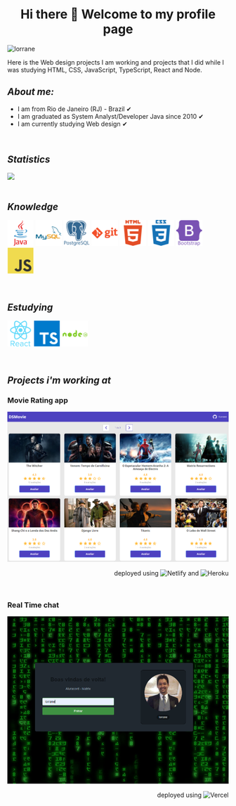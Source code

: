  <h1 align="center"> Hi there 👋 Welcome to my profile page </h1>
 <p align="left"> <img src="https://komarev.com/ghpvc/?username=lorrane&label=Profile%20views&color=0e75b6&style=flat" alt="lorrane" /> </p>
Here is the Web design projects I am working and projects that I did while I was studying HTML, CSS, JavaScript, TypeScript, React and Node.

<br>

## *About me:*
<ul>
  <li>I am from Rio de Janeiro (RJ) - Brazil ✔</li>
  <li>I am graduated as System Analyst/Developer Java since 2010 ✔</li>
 <li>I am currently studying Web design ✔</li>
</ul>

<br>

## *Statistics*
<img  width="500px" src="https://github-readme-stats.vercel.app/api?username=lorrane&show_icons=true&theme=dark"/>

<br>



<br>

## *Knowledge*
<p>
 <img src="https://raw.githubusercontent.com/devicons/devicon/master/icons/java/java-original-wordmark.svg" alt="java" width="60" height="60"/> 
 <img src="https://raw.githubusercontent.com/devicons/devicon/master/icons/mysql/mysql-original-wordmark.svg" alt="mysql" width="60" height="60"/>
 <img src="https://raw.githubusercontent.com/devicons/devicon/master/icons/postgresql/postgresql-plain-wordmark.svg" alt="postgresql" width="60" height="60"/>
 <img src="https://raw.githubusercontent.com/devicons/devicon/master/icons/git/git-plain-wordmark.svg" alt="git" width="60" height="60"/>
 <img src="https://raw.githubusercontent.com/devicons/devicon/master/icons/html5/html5-plain-wordmark.svg" alt="html5" width="60" height="60"/> 
 <img src="https://raw.githubusercontent.com/devicons/devicon/master/icons/css3/css3-plain-wordmark.svg" alt="css3" width="60" height="60"/> 
 <img src="https://raw.githubusercontent.com/devicons/devicon/master/icons/bootstrap/bootstrap-plain-wordmark.svg" alt="bootstrap" width="60" height="60"/>
 <img src="https://raw.githubusercontent.com/devicons/devicon/master/icons/javascript/javascript-original.svg" alt="javascript" width="60" height="60"/>
</p>
<br>

## *Estudying*
<p>
 <img align="left" src="https://raw.githubusercontent.com/devicons/devicon/master/icons/react/react-original-wordmark.svg" alt="react" width="60" height="60"/> 
 <img src="https://raw.githubusercontent.com/devicons/devicon/master/icons/typescript/typescript-original.svg" alt="typescript" width="60" height="60"/>
 <img src="https://raw.githubusercontent.com/devicons/devicon/master/icons/nodejs/nodejs-plain-wordmark.svg" alt="nodejs" width="60" height="60"/>
</p>

<br>

## *Projects i'm working at*


### Movie Rating app 
[![Image](https://github.com/Lorrane/Lorrane/blob/main/DsMovieImage.PNG "Lorranecord")](https://lorrane-dsmovie.netlify.app)
<p align="right">
deployed using <img src="https://www.netlify.com/v3/img/components/full-logo-dark.png" alt="Netlify" width="91" height="25"/> and <img src="https://www.vectorlogo.zone/logos/heroku/heroku-ar21.svg" alt="Heroku" width="90" />
</p>

<br>

### Real Time chat
[![Image](https://github.com/Lorrane/Lorrane/blob/main/LorranecordImage.PNG "Lorranecord")](https://lorranecord-matrix.vercel.app)
<p align="right">
deployed using <img src="https://logovtor.com/wp-content/uploads/2020/10/vercel-inc-logo-vector.png" alt="Vercel" width="91"/>


<!--
**Lorrane/Lorrane** is a ✨ _special_ ✨ repository because its `README.md` (this file) appears on your GitHub profile.

Here are some ideas to get you started:

- 🔭 I’m currently working on ...
- 🌱 I’m currently learning ...
- 👯 I’m looking to collaborate on ...
- 🤔 I’m looking for help with ...
- 💬 Ask me about ...
- 📫 How to reach me: ...
- 😄 Pronouns: ...
- ⚡ Fun fact: ...
-->
